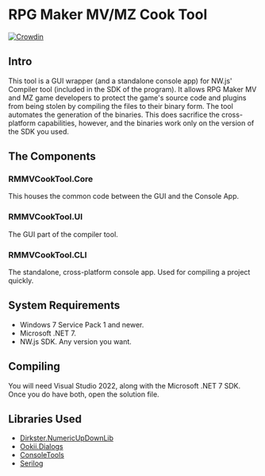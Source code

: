 # RPG Maker MV/MZ Cook Tool
[![Crowdin](https://badges.crowdin.net/rpg-maker-mv-cook-tool/localized.svg)](https://crowdin.com/project/rpg-maker-mv-cook-tool)

## Intro
This tool is a GUI wrapper (and a standalone console app) for NW.js' Compiler tool (included in the SDK of the program). It allows RPG Maker MV and MZ game developers to protect the game's source code and plugins from being stolen by compiling the files to their binary form. The tool automates the generation of the binaries. This does sacrifice the cross-platform capabilities, however, and the binaries work only on the version of the SDK you used.

## The Components

### RMMVCookTool.Core
This houses the common code between the GUI and the Console App.

### RMMVCookTool.UI
The GUI part of the compiler tool.

### RMMVCookTool.CLI
The standalone, cross-platform console app. Used for compiling a project quickly.

## System Requirements
-  Windows 7 Service Pack 1 and newer.
-  Microsoft .NET 7.
-  NW.js SDK. Any version you want.

## Compiling

You will need Visual Studio 2022, along with the Microsoft .NET 7 SDK. Once you do have both, open the solution file.

## Libraries Used
-  [Dirkster.NumericUpDownLib](https://github.com/Dirkster99/NumericUpDownLib)
-  [Ookii.Dialogs](https://github.com/ookii-dialogs/ookii-dialogs-wpf)
-  [ConsoleTools](https://github.com/lastunicorn/ConsoleTools)
-  [Serilog](https://serilog.net/)
